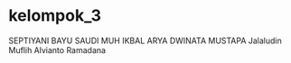 # kelompok_3

SEPTIYANI BAYU SAUDI
MUH IKBAL
ARYA DWINATA MUSTAPA
Jalaludin Muflih
Alvianto Ramadana